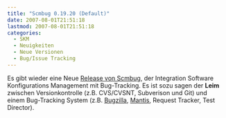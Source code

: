 ```yaml
---
title: "Scmbug 0.19.20 (Default)"
date: 2007-08-01T21:51:18
lastmod: 2007-08-01T21:51:18
categories:
  - SKM
  - Neuigkeiten
  - Neue Versionen
  - Bug/Issue Tracking
---
```

Es gibt wieder eine Neue <a href="http://www.mkgnu.net/?q=scmbug"  title="Homepage Scmbug">Release von Scmbug</a>, der Integration Software Konfigurations Management mit Bug-Tracking. Es ist sozu sagen der <b>Leim</b> zwischen Versionkontrolle (z.B. CVS/CVSNT, Subverison und Git) und einem Bug-Tracking System (z.B. <a href="http://www.bugzilla.org/"  title="http://www.bugzilla.org/">Bugzilla</a>, <a href="http://www.mantisbt.org"  title="Mantis Bug Tracking">Mantis</a>, Request Tracker, Test Director).
